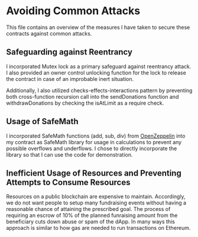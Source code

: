 # Avoiding Common Attacks
This file contains an overview of the measures I have taken to secure these contracts against common attacks.

## Safeguarding against Reentrancy
I incorporated Mutex lock as a primary safeguard against reentrancy attack. I also provided an owner control unlocking function for the lock to release the contract in case of an improbable inert situation.

Additionally, I also utilized checks-effects-interactions pattern by preventing both cross-function recursion call into the sendDonations function and withdrawDonations by checking the isAtLimit as a require check.

## Usage of SafeMath
I incorporated SafeMath functions (add, sub, div) from [OpenZeppelin](https://github.com/OpenZeppelin/openzeppelin-contracts/tree/master/contracts/math) into my contract as SafeMath library for usage in calculations to prevent any possible overflows and underflows. I chose to directly incorporate the library so that I can use the code for demonstration.

## Inefficient Usage of Resources and Preventing Attempts to Consume Resources
Resources on a public blockchain are expensive to maintain. Accordingly, we do not want people to setup many fundraising events without having a reasonable chance of attaining the prescribed goal. The process of requiring an escrow of 10% of the planned funraising amount from the beneficiary cuts down abuse or spam of the dApp. In many ways this approach is similar to how gas are needed to run transactions on Ethereum.
